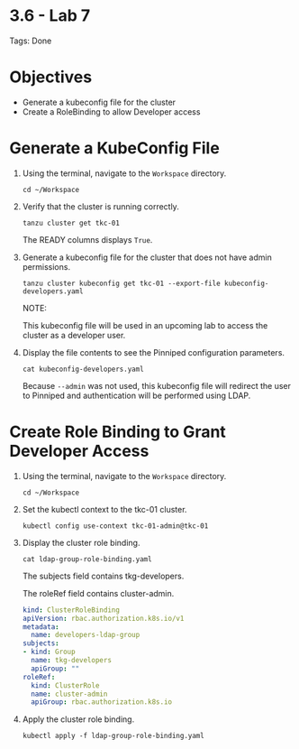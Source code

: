 # 3.6 - Lab 7

Tags: Done

# Objectives

- Generate a kubeconfig file for the cluster
- Create a RoleBinding to allow Developer access

# Generate a KubeConfig File

1. Using the terminal, navigate to the `Workspace` directory.

    `cd ~/Workspace`

2. Verify that the cluster is running correctly.

    `tanzu cluster get tkc-01`

    The READY columns displays `True`.

3. Generate a kubeconfig file for the cluster that does not have admin permissions.

    `tanzu cluster kubeconfig get tkc-01 --export-file kubeconfig-developers.yaml`

    NOTE:

    This kubeconfig file will be used in an upcoming lab to access the cluster as a developer user.

4. Display the file contents to see the Pinniped configuration parameters.

    `cat kubeconfig-developers.yaml`

    Because `--admin` was not used, this kubeconfig file will redirect the user to Pinniped and authentication will be performed using LDAP.

# Create Role Binding to Grant Developer Access

1. Using the terminal, navigate to the `Workspace` directory.

    `cd ~/Workspace`

2. Set the kubectl context to the tkc-01 cluster.

    `kubectl config use-context tkc-01-admin@tkc-01`

3. Display the cluster role binding.

    `cat ldap-group-role-binding.yaml`

    The subjects field contains tkg-developers.

    The roleRef field contains cluster-admin.

    ```yaml
    kind: ClusterRoleBinding
    apiVersion: rbac.authorization.k8s.io/v1
    metadata:
      name: developers-ldap-group
    subjects:
    - kind: Group
      name: tkg-developers
      apiGroup: ""
    roleRef:
      kind: ClusterRole
      name: cluster-admin
      apiGroup: rbac.authorization.k8s.io
    ```

4. Apply the cluster role binding.

    `kubectl apply -f ldap-group-role-binding.yaml`
